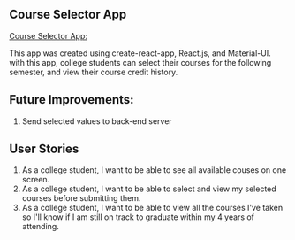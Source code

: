 ## Course Selector App

[Course Selector App: ](https://saiken86807.github.io/course-selector-app/)

This app was created using create-react-app, React.js, and Material-UI. with this app, college students can select their courses for the following semester, and view their course credit history.

## Future Improvements:
1. Send selected values to back-end server


## User Stories
1. As a college student, I want to be able to see all available couses on one screen.
2. As a college student, I want to be able to select and view my selected courses before submitting them.
3. As a college student, I want to be able to view all the courses I've taken so I'll know if I am still on track to graduate within my 4 years of attending.
